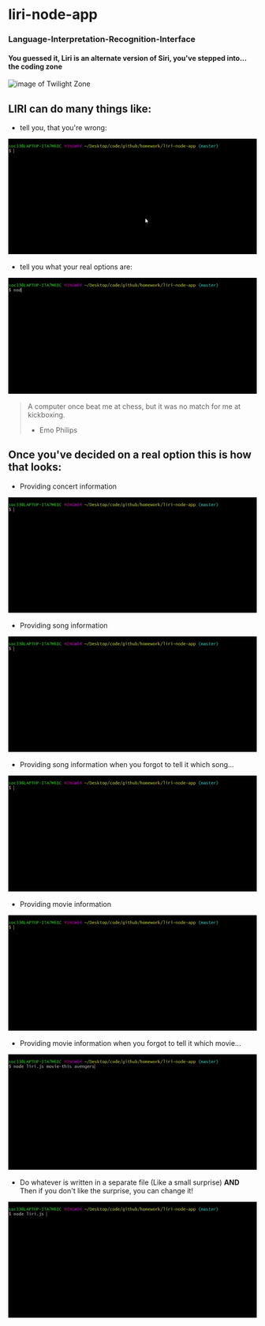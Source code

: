 # liri-node-app

### Language-Interpretation-Recognition-Interface

#### You guessed it, Liri is an alternate version of Siri, you've stepped into... the coding zone

![image of Twilight Zone](https://daily.jstor.org/wp-content/uploads/2018/04/twilight_zone_1050x700.jpg)



## LIRI can do **many** things like: 
 - tell you, that you're wrong:
 
 ![gif of saying it is not a valid parameter](images/invalid.gif)
 
 - tell you what your real options are:
 
 ![gif of the valid choices for parameters](images/help.gif)
 
 > A computer once beat me at chess, but it was no match for me at kickboxing.
 > - Emo Philips
 
 ## Once you've decided on a real option this is how that looks:
 
 - Providing concert information

 ![gif of concert info](images/concert.gif)

 - Providing song information

 ![gif of song info](images/spotify.gif)

 - Providing song information when you forgot to tell it which song...

 ![gif of song info with no song choice](images/spotify-nothing.gif)
 
 - Providing movie information

 ![gif of movie info](images/movie.gif) 

 - Providing movie information when you forgot to tell it which movie...
 
 ![gif of movie info with no movie choice](images/movie-nothing.gif)

 - Do whatever is written in a separate file (Like a small surprise) **AND** Then if you don't like the surprise, you can change it!

 ![gif of do-what-it-says info](images/do-and-change.gif) 
